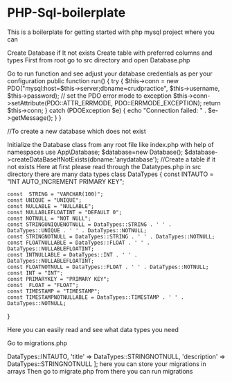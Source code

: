 # PHP-Sql-boilerplate

This is a boilerplate for getting started with php mysql project where you can 

Create Database if It not exists 
Create table with preferred columns and types 
 First from root go to src directory and open Database.php 

 Go to run function and see adjust your database credentials as per your configuration
  public  function run()
    {
        try {
            $this->conn = new PDO("mysql:host=$this->server;dbname=crudpractice", $this->username, $this->password);
            // set the PDO error mode to exception
            $this->conn->setAttribute(PDO::ATTR_ERRMODE, PDO::ERRMODE_EXCEPTION);
            return $this->conn;
        } catch (PDOException $e) {
            echo "Connection failed: " . $e->getMessage();
        }
    }

//To create a new database which does not exist

Initialize the Database class from any root file like index.php with help of namespaces
use App\Database;
$database=new Database();
$database->createDataBaseIfNotExists(dbname:'anydatabase');
//Create a table if it not exists 
Here at first please read through the Datatypes.php in src directory there are many data types 
class DataTypes
{
    const INTAUTO = "INT AUTO_INCREMENT PRIMARY KEY";

    const  STRING = "VARCHAR(100)";
    const UNIQUE = "UNIQUE";
    const NULLABLE = "NULLABLE";
    const NULLABLEFLOATINT = "DEFAULT 0";
    const NOTNULL = "NOT NULL";
    const STRINGUNIQUENOTNULL = DataTypes::STRING . ' ' . DataTypes::UNIQUE . ' ' . DataTypes::NOTNULL;
    const STRINGNOTNULL = DataTypes::STRING . ' ' . DataTypes::NOTNULL;
    const FLOATNULLABLE = DataTypes::FLOAT . ' ' . DataTypes::NULLABLEFLOATINT;
    const INTNULLABLE = DataTypes::INT . ' ' . DataTypes::NULLABLEFLOATINT;
    const FLOATNOTNULL = DataTypes::FLOAT . ' ' . DataTypes::NOTNULL;
    const INT = "INT";
    const PRIMARYKEY = "PRIMARY KEY";
    const  FLOAT = "FLOAT";
    const TIMESTAMP = "TIMESTAMP";
    const TIMESTAMPNOTNULLABLE = DataTypes::TIMESTAMP . ' ' . DataTypes::NOTNULL;
}

Here you can easily read and see what data types you need 

Go to migrations.php 
<?php


use App\DataTypes;

require_once 'vendor/autoload.php';


$posts = [
    'id' => DataTypes::INTAUTO,
    'title' => DataTypes::STRINGNOTNULL,
    'description' => DataTypes::STRINGNOTNULL

];

here you can store your migrations in arrays 
Then go to migrate.php from there you can run migrations 
<?php

use App\Database;

require_once './vendor/autoload.php';
include './migrations.php';
Database::makeTable(tablename: 'posts', array: $posts);
if you want to upgrade the migrations just go to migrations.php and it will drop the old migrations

just go to CLI and run php migrate.php

If you want to drop any table 
Database::dropTables(tablename: 'posts');

just go to CLI and run php migrate.php



